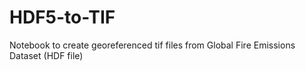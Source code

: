 # HDF5-to-TIF
Notebook to create georeferenced tif files from Global Fire Emissions Dataset (HDF file)
